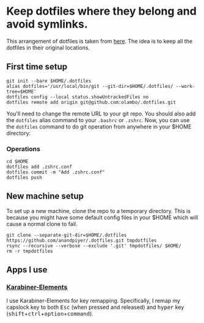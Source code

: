# Keep dotfiles where they belong and avoid symlinks.

This arrangement of dotfiles is taken from [here](https://github.com/anandpiyer/.dotfiles/tree/master/.dotfiles). The idea is to keep all the dotfiles in their original locations.

## First time setup
```
git init --bare $HOME/.dotfiles
alias dotfiles='/usr/local/bin/git --git-dir=$HOME/.dotfiles/ --work-tree=$HOME'
dotfiles config --local status.showUntrackedFiles no
dotfiles remote add origin git@github.com:olambo/.dotfiles.git
```
You'll need to change the remote URL to your git repo. You should also add the `dotfiles` alias command to your `.bashrc` or  `.zshrc`. Now, you can use the `dotfiles` command to do git operation from anywhere in your $HOME directory:

### Operations
```
cd $HOME
dotfiles add .zshrc.conf
dotfiles commit -m "Add .zshrc.conf"
dotfiles push
```
## New machine setup
To set up a new machine, clone the repo to a temporary directory. This is because you might have some default config files in your $HOME which will cause a normal clone to fail.
```
git clone --separate-git-dir=$HOME/.dotfiles https://github.com/anandpiyer/.dotfiles.git tmpdotfiles
rsync --recursive --verbose --exclude '.git' tmpdotfiles/ $HOME/
rm -r tmpdotfiles
```
## Apps I use

### [Karabiner-Elements](https://pqrs.org/osx/karabiner/)
I use Karabiner-Elements for key remapping. Specifically, I remap my capslock
key to both <kbd>Esc</kbd> (when pressed and released) and 
<kbd>hyper</kbd> key (<kbd>shift</kbd>+<kbd>ctrl</kbd>+<kbd>option</kbd>+<kbd>command</kbd>). 
